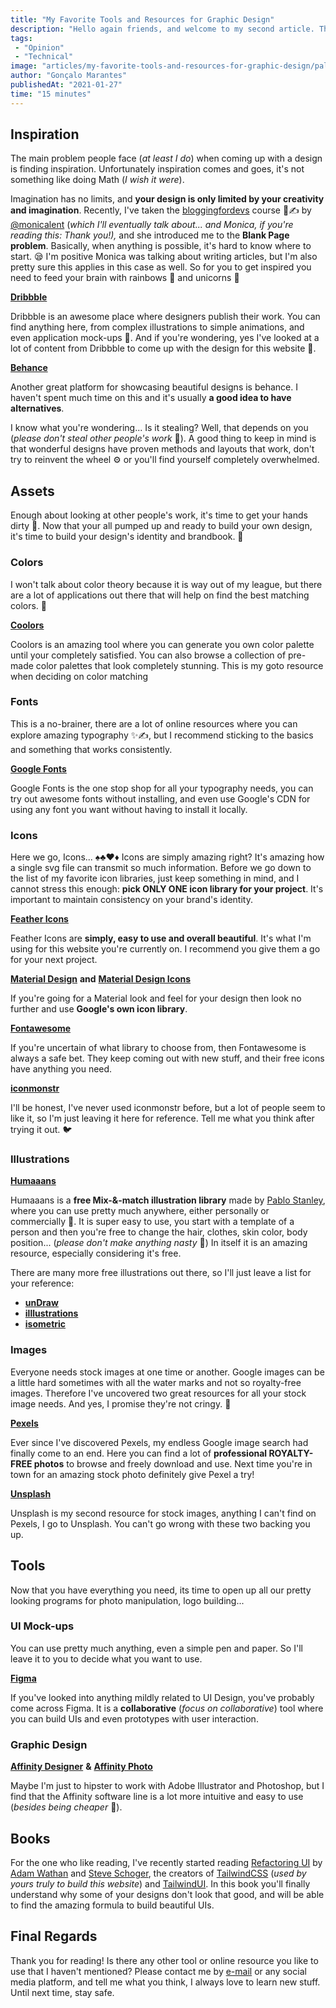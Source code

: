 ```yaml
---
title: "My Favorite Tools and Resources for Graphic Design"
description: "Hello again friends, and welcome to my second article. This time we'll be discussing the tools and resources I use when coming up with a design. I will mainly talk about UI design, which is what I mostly do, it applies to anything even remotely related. Keep in mind that anything I mention here is my personal preference and stuff I use almost everyday. So without any further ado, let's get into it."
tags:
 - "Opinion"
 - "Technical"
image: "articles/my-favorite-tools-and-resources-for-graphic-design/palette.jpg"
author: "Gonçalo Marantes"
publishedAt: "2021-01-27"
time: "15 minutes"
---
```


## Inspiration

The main problem people face (*at least I do*) when coming up with a design is finding inspiration. Unfortunately inspiration comes and goes, it's not something like doing Math (*I wish it were*).

<dynamic-image filename="articles/my-favorite-tools-and-resources-for-graphic-design/spongebob.jpg" caption="I can make memes too!" class="max-w-md mx-auto"></dynamic-image>

Imagination has no limits, and **your design is only limited by your creativity and imagination**. Recently, I've taken the [bloggingfordevs](https://bloggingfordevs.com/) course 📄✍️ by [@monicalent](https://twitter.com/monicalent) (*which I'll eventually talk about... and Monica, if you're reading this: Thank you!),* and she introduced me to the **Blank Page problem**. Basically, when anything is possible, it's hard to know where to start. 😪 I'm positive Monica was talking about writing articles, but I'm also pretty sure this applies in this case as well. So for you to get inspired you need to feed your brain with rainbows 🌈 and unicorns 🦄

[**Dribbble**](https://dribbble.com/)

Dribbble is an awesome place where designers publish their work. You can find anything here, from complex illustrations to simple animations, and even application mock-ups 📱. And if you're wondering, yes I've looked at a lot of content from Dribbble to come up with the design for this website 🤭.

<dynamic-image filename="articles/my-favorite-tools-and-resources-for-graphic-design/dribbble.png" class="shadow-2xl"></dynamic-image>

[**Behance**](https://www.behance.net/)

Another great platform for showcasing beautiful designs is behance. I haven't spent much time on this and it's usually **a good idea to have alternatives**.

<dynamic-image filename="articles/my-favorite-tools-and-resources-for-graphic-design/behance.png" class="shadow-2xl"></dynamic-image>

I know what you're wondering... Is it stealing? Well, that depends on you (*please don't steal other people's work* 😬). A good thing to keep in mind is that wonderful designs have proven methods and layouts that work, don't try to reinvent the wheel ⚙️ or you'll find yourself completely overwhelmed.

## Assets

Enough about looking at other people's work, it's time to get your hands dirty 💪. Now that your all pumped up and ready to build your own design, it's time to build your design's identity and brandbook. 💅

### Colors

I won't talk about color theory because it is way out of my league, but there are a lot of applications out there that will help on find the best matching colors. 🌈

[**Coolors**](https://coolors.co/)

Coolors is an amazing tool where you can generate you own color palette until your completely satisfied. You can also browse a collection of pre-made color palettes that look completely stunning. This is my goto resource when deciding on color matching

<dynamic-image filename="articles/my-favorite-tools-and-resources-for-graphic-design/coolors.png" class="shadow-2xl"></dynamic-image>

### Fonts

This is a no-brainer, there are a lot of online resources where you can explore amazing typography ✨✍️, but I recommend sticking to the basics and something that works consistently.

[**Google Fonts**](https://fonts.google.com/)

Google Fonts is the one stop shop for all your typography needs, you can try out awesome fonts without installing, and even use Google's CDN for using any font you want without having to install it locally.

<dynamic-image filename="articles/my-favorite-tools-and-resources-for-graphic-design/google-fonts.png" class="shadow-2xl"></dynamic-image>


### Icons

Here we go, Icons... ♠️♣️♥️♦️ Icons are simply amazing right? It's amazing how a single svg file can transmit so much information. Before we go down to the list of my favorite icon libraries, just keep something in mind, and I cannot stress this enough: **pick ONLY ONE icon library for your project**. It's important to maintain consistency on your brand's identity.

[**Feather Icons**](https://feathericons.com/)

Feather Icons are **simply, easy to use and overall beautiful**. It's what I'm using for this website you're currently on. I recommend you give them a go for your next project.

<dynamic-image filename="articles/my-favorite-tools-and-resources-for-graphic-design/feather-icons.png" class="shadow-2xl"></dynamic-image>

[**Material Design**](https://material.io/resources/icons/?style=baseline) **and** [**Material Design Icons**](https://materialdesignicons.com/)

If you're going for a Material look and feel for your design then look no further and use **Google's own icon library**.

[**Fontawesome**](https://iconmonstr.com/)

If you're uncertain of what library to choose from, then Fontawesome is always a safe bet. They keep coming out with new stuff, and their free icons have anything you need.

[**iconmonstr**](https://iconmonstr.com/)

I'll be honest, I've never used iconmonstr before, but a lot of people seem to like it, so I'm just leaving it here for reference. Tell me what you think after trying it out. 🐦

### Illustrations

[**Humaaans**](https://www.humaaans.com/)

Humaaans is a **free Mix-&-match illustration library** made by [Pablo Stanley](https://twitter.com/pablostanley), where you can use pretty much anywhere, either personally or commercially 🤑. It is super easy to use, you start with a template of a person and then you're free to change the hair, clothes, skin color, body position... (*please don't make anything nasty* 🔞) In itself it is an amazing resource, especially considering it's free.

<dynamic-image filename="articles/my-favorite-tools-and-resources-for-graphic-design/humaaans.png" class="shadow-2xl"></dynamic-image>

There are many more free illustrations out there, so I'll just leave a list for your reference:

- [**unDraw**](https://undraw.co/illustrations)
- [**illlustrations**](https://illlustrations.co/)
- [**isometric**](https://isometric.online/)

### Images

Everyone needs stock images at one time or another. Google images can be a little hard sometimes with all the water marks and not so royalty-free images. Therefore I've uncovered two great resources for all your stock image needs. And yes, I promise they're not cringy. 😬

[**Pexels**](https://www.pexels.com/)

Ever since I've discovered Pexels, my endless Google image search had finally come to an end. Here you can find a lot of **professional ROYALTY-FREE photos** to browse and freely download and use. Next time you're in town for an amazing stock photo definitely give Pexel a try!

<dynamic-image filename="articles/my-favorite-tools-and-resources-for-graphic-design/pexels.png" class="shadow-2xl"></dynamic-image>

[**Unsplash**](https://unsplash.com/)

Unsplash is my second resource for stock images, anything I can't find on Pexels, I go to Unsplash. You can't go wrong with these two backing you up.

## Tools

Now that you have everything you need, its time to open up all our pretty looking programs for photo manipulation, logo building...

### UI Mock-ups

You can use pretty much anything, even a simple pen and paper. So I'll leave it to you to decide what you want to use.

[**Figma**](https://www.figma.com)

If you've looked into anything mildly related to UI Design, you've probably come across Figma. It is a **collaborative** (*focus on collaborative*) tool where you can build UIs and even prototypes with user interaction.

<dynamic-image filename="articles/my-favorite-tools-and-resources-for-graphic-design/figma.png" class="shadow-2xl"></dynamic-image>
### Graphic Design

[**Affinity Designer**](https://affinity.serif.com/en-us/designer/) **&** [**Affinity Photo**](https://affinity.serif.com/en-us/photo/)

Maybe I'm just to hipster to work with Adobe Illustrator and Photoshop, but I find that the Affinity software line is a lot more intuitive and easy to use (*besides being cheaper* 💸).

<dynamic-image filename="articles/my-favorite-tools-and-resources-for-graphic-design/affinity.png" class="shadow-2xl"></dynamic-image>

## Books

For the one who like reading, I've recently started reading [Refactoring UI](https://refactoringui.com/) by [Adam Wathan](https://twitter.com/adamwathan) and [Steve Schoger](https://twitter.com/steveschoger), the creators of [TailwindCSS](https://tailwindcss.com/) (*used by yours truly to build this website*) and [TailwindUI](https://tailwindui.com/). In this book you'll finally understand why some of your designs don't look that good, and will be able to find the amazing formula to build beautiful UIs.

<dynamic-image filename="articles/my-favorite-tools-and-resources-for-graphic-design/refactoring-ui.png" class="shadow-2xl"></dynamic-image>

## Final Regards

Thank you for reading! Is there any other tool or online resource you like to use that I haven't mentioned? Please contact me by [e-mail](mailto:goncalojmarantes@gmail.com) or any social media platform, and tell me what you think, I always love to learn new stuff. Until next time, stay safe.
